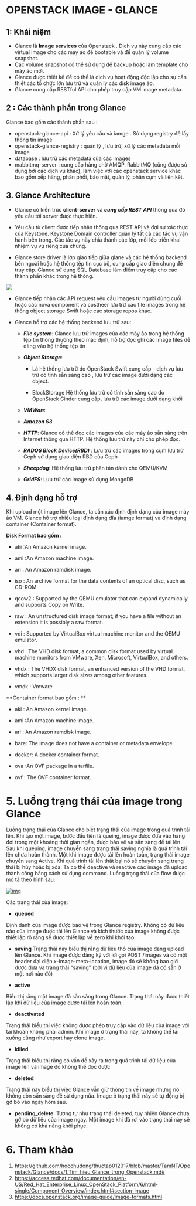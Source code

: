 

# OPENSTACK IMAGE - GLANCE

## 1: Khái niệm

-   Glance là  **Image services**  của Openstack . Dịch vụ này cung cấp các virtual image cho các máy ảo để bootable và để quản lý volume snapshot. 
- Các volume snapshot có thể sử dụng để backup hoặc làm template cho máy ảo mới.  
- Glance được thiết kế để có thể là dịch vụ hoạt động độc lập cho sự cần thiết các tổ chức lớn lưu trữ và quản lý các disk image ảo.
- Glance cung cấp RESTful API cho phép truy cập  VM image metadata.

## 2 : Các thành phần trong Glance

Glance bao gồm các thành phần sau : 
- openstack-glance-api : Xử lý yêu cầu và iamge . Sử dụng registry để lấy thông tin image
- openstack-glance-registry : quản lý , lưu trữ, xử lý các metadata mỗi image
- database : lưu trũ các metadata của các images
- mabbitmq-server : cung cấp hàng chờ AMQP. RabbitMQ (cũng được sử dụng bởi các dịch vụ khác), làm việc với các openstack service khác bao gồm xếp hàng, phân phối, bảo mật, quản lý, phân cụm và liên kết.


## 3. Glance Architecture

-   Glance có kiến trúc  **client-server**  và  _**cung cấp REST API**_  thông qua đó yêu cầu tới server được thực hiện.
    
-   Yêu cầu từ client được tiếp nhận thông qua REST API và đợi sự xác thực của Keystone. Keystone Domain controller quản lý tất cả các tác vụ vận hành bên trong. Các tác vụ này chia thành các lớp, mỗi lớp triển khai nhiệm vụ vụ riêng của chúng.
    
-   Glance store driver là lớp giao tiếp giữa glane và các hệ thống backend bên ngoài hoặc hệ thống tệp tin cục bộ, cung cấp giao diện chung để truy cập. Glance sử dụng SQL Database làm điểm truy cập cho các thành phần khác trong hệ thống.

![](https://github.com/hocchudong/thuctap012017/raw/master/TamNT/Openstack/Glance/images/1.3.png)

-   Glance tiếp nhận các API request yêu cầu images từ người dùng cuối hoặc các nova component và costheer lưu trữ các file images trong hệ thống object storage Swift hoặc các storage repos khác.
    
-   Glance hỗ trợ các hệ thống backend lưu trữ sau:
    
    -   _**File system**_: Glance lưu trữ images của các máy ảo trong hệ thống tệp tin thông thường theo mặc định, hỗ trợ đọc ghi các image files dễ dàng vào hệ thống tệp tin
        
    -   _**Object Storage**_:
        
        -   Là hệ thống lưu trữ do OpenStack Swift cung cấp - dịch vụ lưu trữ có tính sẵn sàng cao , lưu trữ các image dưới dạng các object.
            
        -   BlockStorage Hệ thống lưu trữ có tính sẵn sàng cao do OpenStack Cinder cung cấp, lưu trữ các image dưới dạng khối
            
    -   _**VMWare**_
        
    -   _**Amazon S3**_
        
    -   _**HTTP**_: Glance có thể đọc các images của các máy ảo sẵn sàng trên Internet thông qua HTTP. Hệ thống lưu trữ này chỉ cho phép đọc.
        
    -   _**RADOS Block Device(RBD)**_  : Lưu trữ các images trong cụm lưu trữ Ceph sử dụng giao diện RBD của Ceph
        
    -   _**Sheepdog**_: Hệ thống lưu trữ phân tán dành cho QEMU/KVM
        
    -   _**GridFS**_: Lưu trữ các image sử dụng MongoDB

## 4. Định dạng hỗ trợ

Khi upload một image lên Glance, ta cần xác định định dạng của image máy ảo VM. Glance hỗ trợ nhiều loại định dạng đĩa (iamge format) và định dạng container (Container format). 

**Disk Format bao gồm :**
- aki :An Amazon kernel image.

- ami :An Amazon machine image.

- ari : An Amazon ramdisk image.

- iso : An archive format for the data contents of an optical disc, such as CD-ROM.

- qcow2 : Supported by the QEMU emulator that can expand dynamically and supports Copy on Write.

- raw : An unstructured disk image format; if you have a file without an extension it is possibly a raw format.

- vdi : Supported by VirtualBox virtual machine monitor and the QEMU emulator.

- vhd : The VHD disk format, a common disk format used by virtual machine monitors from VMware, Xen, Microsoft, VirtualBox, and others.

- vhdx : The VHDX disk format, an enhanced version of the VHD format, which supports larger disk sizes among other features.

- vmdk : Vmware
 
**Container format bao gồm : **

- aki : An Amazon kernel image.

- ami :An Amazon machine image.

- ari : An Amazon ramdisk image.

- bare: The image does not have a container or metadata envelope.

- docker: A docker container format.

- ova :An OVF package in a tarfile.

- ovf : The OVF container format.

# 5. Luồng trạng thái của image trong Glance

Luồng trạng thái của Glance cho biết trạng thái của image trong quá trình tải lên. Khi tạo một image, bước đầu tiên là queing, image được đưa vào hàng đợi trong một khoảng thời gian ngắn, được bảo vệ và sẵn sàng để tải lên. Sau khi queuing, image chuyển sang trạng thái saving nghĩa là quá trình tải lên chưa hoàn thành. Một khi image được tải lên hoàn toàn, trạng thái image chuyển sang Active. Khi quá trình tải lên thất bại nó sẽ chuyển sang trạng thái bị hủy hoặc bị xóa. Ta có thể deactive và reactive các image đã upload thành công bằng cách sử dụng command. Luồng trạng thái của flow được mô tả theo hình sau:

[![img](https://github.com/hocchudong/thuctap012017/raw/master/TamNT/Openstack/Glance/images/1.6.png)](https://github.com/hocchudong/thuctap012017/blob/master/TamNT/Openstack/Glance/images/1.6.png)

Các trạng thái của image:

-  **queued**

Định danh của image được bảo vệ trong Glance registry. Không có dữ liệu nào của image được tải lên Glance và kích thước của image không được thiết lập rõ ràng sẽ được thiết lập về zero khi khởi tạo.

-  **saving**  Trạng thái này biểu thị rằng dữ liệu thô của image đang upload lên Glance. Khi image được đăng ký với lời gọi POST /images và có một header đại diện x-image-meta-location, image đó sẽ không bao giờ được đưa và trạng thái "saving" (bởi vì dữ liệu của image đã có sẵn ở một nơi nào đó)

-  **active**

Biểu thị rằng một image đã sẵn sàng trong Glance. Trạng thái này được thiết lập khi dữ liệu của image được tải lên hoàn toàn.

-  **deactivated**

Trạng thái biểu thị việc không được phép truy cập vào dữ liệu của image với tài khoản không phải admin. Khi image ở trạng thái này, ta không thể tải xuống cũng như export hay clone image.

-  **killed**

Trạng thái biểu thị rằng có vấn đề xảy ra trong quá trình tải dữ liệu của image lên và image đó không thể đọc được

-  **deleted**

Trạng thái này biểu thị việc Glance vẫn giữ thông tin về image nhưng nó không còn sẵn sàng để sử dụng nữa. Image ở trạng thái này sẽ tự động bị gỡ bỏ vào ngày hôm sau.

-  **pending_delete**: Tương tự như trạng thái deleted, tuy nhiên Glance chưa gỡ bỏ dữ liệu của image ngay. Một image khi đã rơi vào trạng thái này sẽ không có khả năng khôi phục.

# 6. Tham khảo
1. https://github.com/hocchudong/thuctap012017/blob/master/TamNT/Openstack/Glance/docs/1.Tim_hieu_Glance_trong_Openstack.md#
2. https://access.redhat.com/documentation/en-US/Red_Hat_Enterprise_Linux_OpenStack_Platform/6/html-single/Component_Overview/index.html#section-image
3. https://docs.openstack.org/image-guide/image-formats.html
